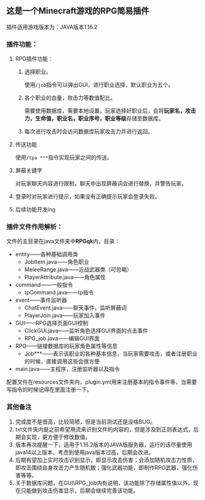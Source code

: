 ## 这是一个Minecraft游戏的RPG简易插件

插件适用游戏版本为：JAVA版本1.16.2

### 插件功能：

1. RPG插件功能：

   1. 选择职业。

      使用`/job`指令可以弹出GUI，进行职业选择，默认职业为五个。

   2. 各个职业的血量，攻击力等数值配比。

      需要使用数据库，需要本地设置。玩家选择好职业后，会将**玩家名，攻击力，生命值，职业名，职业序号，职业等级**存储至数据库。

   3. 每次进行攻击时会访问数据库玩家攻击力并进行返回。

2. 传送功能

   使用`/tpa ***`指令实现玩家之间的传送。

3. 屏蔽关键字

   对玩家聊天内容进行限制，聊天中出现屏蔽词会进行替换，并警告玩家。

4. 登录时对玩家进行提示，如果没有正确提示玩家会登录失败。

5. 后续功能开发ing

### 插件文件作用解析：

文件的主目录在java文件夹中**RPGqk**内，目录：

- entity——各种基础调用类
  - JobItem.java——角色职业
  - MeleeRange.java——近战武器类（可忽略）
  - PlayerAttribute.java——角色属性
- command——一般指令
  - tpCommand.java——tp指令
- event——事件监听器
  - ChatEvent.java——聊天事件，监听屏蔽词
  - PlayerJoin.java——玩家加入事件
- GUI——RPG选择页面GUI控制
  - ClickGUI.java——监听角色选择GUI界面的点击事件
  - RPG_job.java——编辑GUI界面
- RPG——链接数据库的玩家角色属性等信息
  - Job***——表示该职业的各种基本信息，当玩家需要攻击，或者注册职业的时候，直接调用这些会很方便
- main.java——主程序，注册监听器以及指令

配置文件在resources文件夹内，plugin.yml用来注册基本的指令事件等，当需要写指令的时候记得在里面注册一下。

### 其他备注

1. 完成度不是很高，比较简陋，但是当前测试还是没啥BUG。
2. txt文件夹内是之前希望用流来识别文件的内容的，但是涉及到正则表达式，后期会实现，更方便于修改数值。
3. 版本再次提醒一下，适用于1.16.2版本的JAVA版服务器，运行的话尽量使用java14以上版本，考虑到使用java版本过高，后期会改进。
4. 后期有望加上实时攻击识别显示，即显示攻击伤害；会添加随机攻击力性质，即攻击围绕自身攻击力产生随机数；强化武器功能，即制作RPG武器，强化伤害等等。
5. 关于数据库问题，在GUI\RPG_job内有说明，该功能除了存储属性值以外，现在只能做到攻击伤害显示，后期会继续完善该功能。